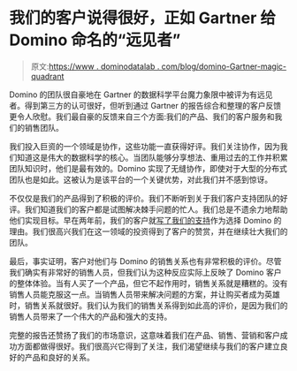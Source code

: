 # 我们的客户说得很好，正如 Gartner 给 Domino 命名的“远见者”

> 原文:[https://www . dominodatalab . com/blog/domino-Gartner-magic-quadrant](https://www.dominodatalab.com/blog/domino-gartner-magic-quadrant)

Domino 的团队很自豪地在 Gartner 的数据科学平台魔力象限中被评为有远见者。得到第三方的认可很好，但听到通过 Gartner 的报告综合和整理的客户反馈更令人欣慰。我们最自豪的反馈来自三个方面:我们的产品、我们的客户服务和我们的销售团队。

我们投入巨资的一个领域是协作，这些功能一直获得好评。我们关注协作，因为我们知道这是伟大的数据科学的核心。当团队能够分享想法、重用过去的工作并积累团队知识时，他们是最有效的。Domino 实现了无缝协作，即使对于大型的分布式团队也是如此。这被认为是该平台的一个关键优势，对此我们并不感到惊讶。

不仅仅是我们的产品得到了积极的评价。我们不断听到关于我们客户支持团队的好评。我们知道我们的客户都是试图解决棘手问题的忙人。我们总是不遗余力地帮助他们实现目标。早在两年前，我们的客户就[写了我们的支持](https://www.quora.com/Which-is-better-Cloud-Data-Science-Platform-or-dominodatalab-com-Are-there-any-other-platforms-that-I-should-consider)作为选择 Domino 的理由。我们很高兴我们在这一领域的投资得到了客户的赞赏，并在继续壮大我们的团队。

最后，事实证明，客户对他们与 Domino 的销售关系也有非常积极的评价。尽管我们确实有非常好的销售人员，但我们认为这种反应实际上反映了 Domino 客户的整体体验。当有人买了一个产品，但它不起作用时，销售关系就是糟糕的。没有销售人员能克服这一点。当销售人员带来解决问题的方案，并让购买者成为英雄时，销售关系就很好。我们认为我们的销售关系得到如此高的评价，是因为我们的销售人员带来了一个伟大的产品和强大的支持。

完整的报告还赞扬了我们的市场意识，这意味着我们在产品、销售、营销和客户成功方面都做得很好。我们很高兴它得到了关注，我们渴望继续与我们的客户建立良好的产品和良好的关系。